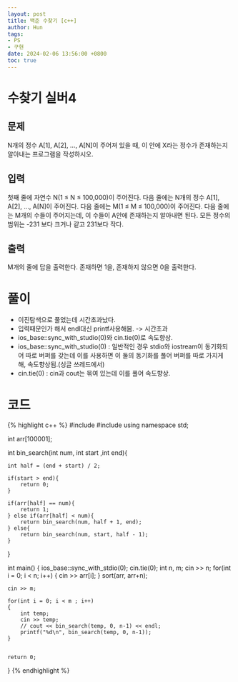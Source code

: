 ```yaml
---
layout: post
title: 백준 수찾기 [c++]
author: Hun
tags:
- PS
- 구현
date: 2024-02-06 13:56:00 +0800
toc: true
---
```


# 수찾기 실버4

## 문제
N개의 정수 A[1], A[2], …, A[N]이 주어져 있을 때, 이 안에 X라는 정수가 존재하는지 알아내는 프로그램을 작성하시오.

## 입력
첫째 줄에 자연수 N(1 ≤ N ≤ 100,000)이 주어진다. 다음 줄에는 N개의 정수 A[1], A[2], …, A[N]이 주어진다. 다음 줄에는 M(1 ≤ M ≤ 100,000)이 주어진다. 다음 줄에는 M개의 수들이 주어지는데, 이 수들이 A안에 존재하는지 알아내면 된다. 모든 정수의 범위는 -231 보다 크거나 같고 231보다 작다.

## 출력
M개의 줄에 답을 출력한다. 존재하면 1을, 존재하지 않으면 0을 출력한다.

# 풀이
- 이진탐색으로 풀었는데 시간초과났다.
- 입력때문인가 해서 endl대신 printf사용해봄. -> 시간초과
- ios_base::sync_with_studio(0)와 cin.tie(0)로 속도향상.
- ios_base::sync_with_studio(0) : 일반적인 경우 stdio와 iostream이 동기화되어 따로 버퍼를 갖는데 이를 사용하면 이 둘의 동기화를 풀어 버퍼를 따로 가지게 해, 속도향상됨.(싱글 쓰레드에서)
- cin.tie(0) : cin과 cout는 묶여 있는데 이를 풀어 속도향상.

# 코드
{% highlight c++ %}
#include <iostream>
#include <algorithm>
using namespace std;

int arr[100001];

int bin_search(int num, int start ,int end){

    int half = (end + start) / 2;

    if(start > end){
        return 0;
    }

    if(arr[half] == num){
        return 1;
    } else if(arr[half] < num){
        return bin_search(num, half + 1, end);
    } else{
        return bin_search(num, start, half - 1);
    }

}

int main()
{
    ios_base::sync_with_stdio(0);
    cin.tie(0);
    int n, m;
    cin >> n;
    for(int i = 0; i < n; i++)
    {
        cin >> arr[i];
    }
    sort(arr, arr+n);
    
    cin >> m;

    for(int i = 0; i < m ; i++)
    {
        int temp;
        cin >> temp;
        // cout << bin_search(temp, 0, n-1) << endl;
        printf("%d\n", bin_search(temp, 0, n-1));
    }


    return 0;
}
{% endhighlight %}